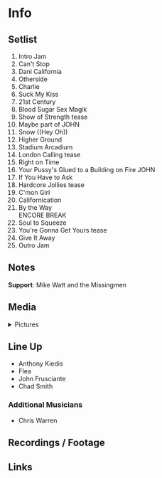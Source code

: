 # Info

## Setlist

1. Intro Jam
2. Can't Stop
3. Dani California
4. Otherside
5. Charlie
6. Suck My Kiss
7. 21st Century
8. Blood Sugar Sex Magik
9. Show of Strength tease
10. Maybe part of JOHN
11. Snow ((Hey Oh))
12. Higher Ground
13. Stadium Arcadium
14. London Calling tease
15. Right on Time
16. Your Pussy's Glued to a Building on Fire JOHN
17. If You Have to Ask
18. Hardcore Jollies tease
19. C'mon Girl
20. Californication
21. By the Way
<br> ENCORE BREAK
22. Soul to Squeeze
23. You're Gonna Get Yours tease
24. Give It Away
25. Outro Jam

## Notes

**Support**: Mike Watt and the Missingmen

## Media 

<details>
  <summary>Pictures</summary>
  <!--<img alt="Setlist" title="Setlist" src="_.jpg" height="200" />
  <img alt="Flyer" title="Flyer" src="_.jpg" height="200" />
  <img alt="Clipper" title="Clipper" src="_.jpg" height="200" />
  <img alt="Ticket" title="Ticket" src="_.jpg" height="200" />
  -->
</details>

## Line Up

* Anthony Kiedis
* Flea
* John Frusciante
* Chad Smith

### Additional Musicians

* Chris Warren

## Recordings / Footage

## Links
